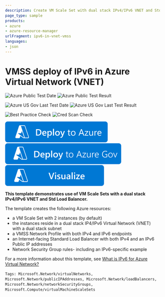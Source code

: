 ```yaml
---
description: Create VM Scale Set with dual stack IPv4/IPv6 VNET and Std Load Balancer.
page_type: sample
products:
- azure
- azure-resource-manager
urlFragment: ipv6-in-vnet-vmss
languages:
- json
---
```

# VMSS deploy of IPv6 in Azure Virtual Network (VNET)

![Azure Public Test Date](https://azurequickstartsservice.blob.core.windows.net/badges/demos/ipv6-in-vnet-vmss/PublicLastTestDate.svg)
![Azure Public Test Result](https://azurequickstartsservice.blob.core.windows.net/badges/demos/ipv6-in-vnet-vmss/PublicDeployment.svg)

![Azure US Gov Last Test Date](https://azurequickstartsservice.blob.core.windows.net/badges/demos/ipv6-in-vnet-vmss/FairfaxLastTestDate.svg)
![Azure US Gov Last Test Result](https://azurequickstartsservice.blob.core.windows.net/badges/demos/ipv6-in-vnet-vmss/FairfaxDeployment.svg)

![Best Practice Check](https://azurequickstartsservice.blob.core.windows.net/badges/demos/ipv6-in-vnet-vmss/BestPracticeResult.svg)
![Cred Scan Check](https://azurequickstartsservice.blob.core.windows.net/badges/demos/ipv6-in-vnet-vmss/CredScanResult.svg)

[![Deploy To Azure](https://raw.githubusercontent.com/Azure/azure-quickstart-templates/master/1-CONTRIBUTION-GUIDE/images/deploytoazure.svg?sanitize=true)](https://portal.azure.com/#create/Microsoft.Template/uri/https%3A%2F%2Fraw.githubusercontent.com%2FAzure%2Fazure-quickstart-templates%2Fmaster%2Fdemos%2Fipv6-in-vnet-vmss%2Fazuredeploy.json)
[![Deploy To Azure US Gov](https://raw.githubusercontent.com/Azure/azure-quickstart-templates/master/1-CONTRIBUTION-GUIDE/images/deploytoazuregov.svg?sanitize=true)](https://portal.azure.us/#create/Microsoft.Template/uri/https%3A%2F%2Fraw.githubusercontent.com%2FAzure%2Fazure-quickstart-templates%2Fmaster%2Fdemos%2Fipv6-in-vnet-vmss%2Fazuredeploy.json)
[![Visualize](https://raw.githubusercontent.com/Azure/azure-quickstart-templates/master/1-CONTRIBUTION-GUIDE/images/visualizebutton.svg?sanitize=true)](http://armviz.io/#/?load=https%3A%2F%2Fraw.githubusercontent.com%2FAzure%2Fazure-quickstart-templates%2Fmaster%2Fdemos%2Fipv6-in-vnet-vmss%2Fazuredeploy.json)

**This template demonstrates use of VM Scale Sets with a dual stack IPv4/IPv6 VNET and Std Load Balancer.**

The template creates the following Azure resources:

- a VM Scale Set with 2 instances (by default)
- the instances reside in a dual stack IP4/IPv6 Virtual Network (VNET) with a dual stack subnet
- a VMSS Network Profile with both IPv4 and IPv6 endpoints
- an Internet-facing Standard Load Balancer with both IPv4 and an IPv6 Public IP addresses
- Network Security Group rules- including an IPv6-specific example

For a more information about this template, see [What is IPv6 for Azure Virtual Network?](https://docs.microsoft.com/azure/virtual-network/ipv6-overview/)

`Tags: Microsoft.Network/virtualNetworks, Microsoft.Network/publicIPAddresses, Microsoft.Network/loadBalancers, Microsoft.Network/networkSecurityGroups, Microsoft.Compute/virtualMachineScaleSets`
